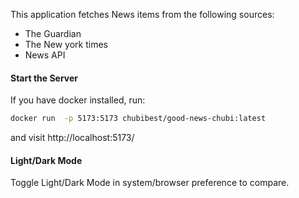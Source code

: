 This application fetches News items from the following sources:
- The Guardian
- The New york times 
- News API

#### Start the Server
If you have docker installed, run:
```bash
docker run  -p 5173:5173 chubibest/good-news-chubi:latest
```
and visit http://localhost:5173/

#### Light/Dark Mode
Toggle Light/Dark Mode in system/browser preference to compare.
